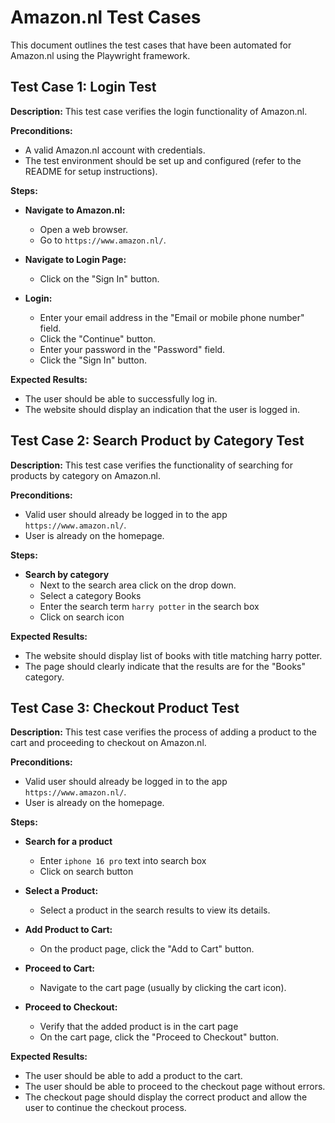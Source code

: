 # Amazon.nl Test Cases

This document outlines the test cases that have been automated for Amazon.nl using the Playwright framework.

## Test Case 1: Login Test

**Description:** This test case verifies the login functionality of Amazon.nl.

**Preconditions:**

- A valid Amazon.nl account with credentials.
- The test environment should be set up and configured (refer to the README for setup instructions).

**Steps:**

- **Navigate to Amazon.nl:**

  - Open a web browser.
  - Go to `https://www.amazon.nl/`.

- **Navigate to Login Page:**

  - Click on the "Sign In" button.

- **Login:**
  - Enter your email address in the "Email or mobile phone number" field.
  - Click the "Continue" button.
  - Enter your password in the "Password" field.
  - Click the "Sign In" button.

**Expected Results:**

- The user should be able to successfully log in.
- The website should display an indication that the user is logged in.

## Test Case 2: Search Product by Category Test

**Description:** This test case verifies the functionality of searching for products by category on Amazon.nl.

**Preconditions:**

- Valid user should already be logged in to the app `https://www.amazon.nl/`.
- User is already on the homepage.

**Steps:**

- **Search by category**
  - Next to the search area click on the drop down.
  - Select a category Books
  - Enter the search term `harry potter` in the search box
  - Click on search icon

**Expected Results:**

- The website should display list of books with title matching harry potter.
- The page should clearly indicate that the results are for the "Books" category.

## Test Case 3: Checkout Product Test

**Description:** This test case verifies the process of adding a product to the cart and proceeding to checkout on Amazon.nl.

**Preconditions:**

- Valid user should already be logged in to the app `https://www.amazon.nl/`.
- User is already on the homepage.

**Steps:**

- **Search for a product**

  - Enter `iphone 16 pro` text into search box
  - Click on search button

- **Select a Product:**

  - Select a product in the search results to view its details.

- **Add Product to Cart:**

  - On the product page, click the "Add to Cart" button.

- **Proceed to Cart:**

  - Navigate to the cart page (usually by clicking the cart icon).

- **Proceed to Checkout:**
  - Verify that the added product is in the cart page
  - On the cart page, click the "Proceed to Checkout" button.

**Expected Results:**

- The user should be able to add a product to the cart.
- The user should be able to proceed to the checkout page without errors.
- The checkout page should display the correct product and allow the user to continue the checkout process.
